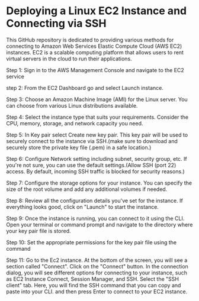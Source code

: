 # Deploying a Linux EC2 Instance and Connecting via SSH
This GitHub repository is dedicated to providing various methods for connecting to Amazon Web Services Elastic Compute Cloud (AWS EC2) instances. EC2 is a scalable computing platform that allows users to rent virtual servers in the cloud to run their applications.

Step 1: Sign in to the AWS Management Console and navigate to the EC2 service

step 2: From the EC2 Dashboard go and select Launch instance.

Step 3: Choose an Amazon Machine Image (AMI) for the Linux server. You can choose from various Linux distributions available.

Step 4: Select the instance type that suits your requirements. Consider the CPU, memory, storage, and network capacity you need.

Step 5: In Key pair select Create new key pair. This key pair will be used to securely connect to the instance via SSH.(make sure to download and securely store the private key file (.pem) in a safe location.)

Step 6: Configure Network setting including subnet, security group, etc. If you're not sure, you can use the default settings.(Allow SSH (port 22) access. By default, incoming SSH traffic is blocked for security reasons.)

Step 7: Configure the storage options for your instance. You can specify the size of the root volume and add any additional volumes if needed.

Step 8: Review all the configuration details you've set for the instance.
If everything looks good, click on "Launch" to start the instance. 

Step 9: Once the instance is running, you can connect to it using the CLI. Open your terminal or command prompt and navigate to the directory where your key pair file is stored.

Step 10: Set the appropriate permissions for the key pair file using the command 

Step 11: Go to the Ec2 instance. At the bottom of the screen, you will see a section called "Connect". Click on the "Connect" button. In the connection dialog, you will see different options for connecting to your instance, such as EC2 Instance Connect, Session Manager, and SSH. Select the "SSH client" tab. Here, you will find the SSH command that you can copy and paste into your CLI. and then press Enter to connect to your EC2 instance.

